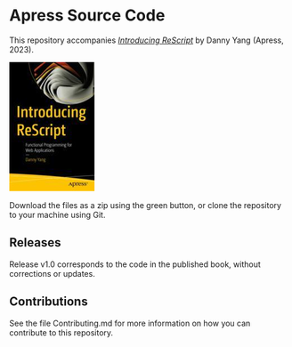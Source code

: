 # Apress Source Code

This repository accompanies [*Introducing ReScript*](https://link.springer.com/book/10.1007/978-1-4842-8888-7) by Danny Yang (Apress, 2023).

[comment]: #cover
![Cover image](978-1-4842-8887-0.jpg)

Download the files as a zip using the green button, or clone the repository to your machine using Git.

## Releases

Release v1.0 corresponds to the code in the published book, without corrections or updates.

## Contributions

See the file Contributing.md for more information on how you can contribute to this repository.